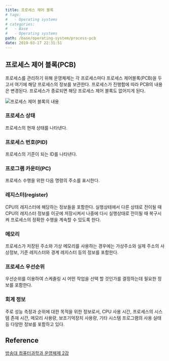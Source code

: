 ```yaml
---
title: 프로세스 제어 블록
# tags:
#   - Operating systems
# categories:
#   - Base
#   - Operating systems
path: /base/operating-system/process-pcb
date: 2019-03-17 22:31:51
---
```


## 프로세스 제어 블록(PCB)

프로세스를 관리하기 위해 운영체제는 각 프로세스마다 프로세스 제어블록(PCB)을 두고서 여기에 해당 프로세스의 정보를 보관한다. 프로세스가 진행함에 따라 PCB의 내용은 변경된다.
프로세스가 종료되면 해당 프로세스 제어 블록도 없어지게 된다.

![프로세스 제어 블록의 내용](/images/base/operating-systems-pcb-1.png)

### 프로세스 상태

프로세스의 현재 상태를 나타낸다.

### 프로세스 번호(PID)

프로세스의 기준이 되는 ID를 나타낸다.

### 프로그램 카운터(PC)

프로세스 수행을 위한 다음 명령의 주소를 표시한다.

### 레지스터(register)

CPU의 레지스터에 해당하는 정보들을 포함한다.
실행상테에서 다른 상태로 전이될 때 CPU의 레지스터 정보를 이곳에 저장시켜서 나중에 다시 실행상태로 전이될 때 복구시켜 프로세스의 정확한 수행을 계속할 수 있도록 한다.

### 메모리

프로세스가 저장된 주소와 가상 메모리를 사용하는 경우에는 가상주소와 실제 주소의 사상정보, 기준 레지스터와 경계 레지스터 등의 정보를 포함한다.

### 프로세스 우선순위

우선순위를 이용하여 스케줄링 시 어떤 작업을 선택 할 것인가를 결정하는데 필요한 정보를 포함한다.

### 회계 정보

주로 성능 측정과 순위에 대한 목적을 위한 정보로서, CPU 사용 시간, 프로세스의 시스템 존재 시간, 메모리 사용량, 보조기억장치 사용량, 기타 시스템 프로그램의 사용 실태 등 다양한 정보를 포함하고 있다.

## Reference

[방송대 컴퓨터과학과 운영체제 2강](http://press.knou.ac.kr/goods/textBookView.do?condCmdtCode=9788920017322&condLscValue=001&condYr=&condSmst=)
